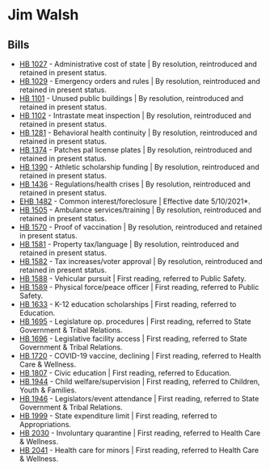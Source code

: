 # Jim Walsh
## Bills
* [HB 1027](/bill/2021-22/hb/1027/) - Administrative cost of state | By resolution, reintroduced and retained in present status.
* [HB 1029](/bill/2021-22/hb/1029/) - Emergency orders and rules | By resolution, reintroduced and retained in present status.
* [HB 1101](/bill/2021-22/hb/1101/) - Unused public buildings | By resolution, reintroduced and retained in present status.
* [HB 1102](/bill/2021-22/hb/1102/) - Intrastate meat inspection | By resolution, reintroduced and retained in present status.
* [HB 1281](/bill/2021-22/hb/1281/) - Behavioral health continuity | By resolution, reintroduced and retained in present status.
* [HB 1374](/bill/2021-22/hb/1374/) - Patches pal license plates | By resolution, reintroduced and retained in present status.
* [HB 1390](/bill/2021-22/hb/1390/) - Athletic scholarship funding | By resolution, reintroduced and retained in present status.
* [HB 1436](/bill/2021-22/hb/1436/) - Regulations/health crises | By resolution, reintroduced and retained in present status.
* [EHB 1482](/bill/2021-22/ehb/1482/) - Common interest/foreclosure | Effective date 5/10/2021*.
* [HB 1505](/bill/2021-22/hb/1505/) - Ambulance services/training | By resolution, reintroduced and retained in present status.
* [HB 1570](/bill/2021-22/hb/1570/) - Proof of vaccination | By resolution, reintroduced and retained in present status.
* [HB 1581](/bill/2021-22/hb/1581/) - Property tax/language | By resolution, reintroduced and retained in present status.
* [HB 1582](/bill/2021-22/hb/1582/) - Tax increases/voter approval | By resolution, reintroduced and retained in present status.
* [HB 1588](/bill/2021-22/hb/1588/) - Vehicular pursuit | First reading, referred to Public Safety.
* [HB 1589](/bill/2021-22/hb/1589/) - Physical force/peace officer | First reading, referred to Public Safety.
* [HB 1633](/bill/2021-22/hb/1633/) - K-12 education scholarships | First reading, referred to Education.
* [HB 1695](/bill/2021-22/hb/1695/) - Legislature op. procedures | First reading, referred to State Government & Tribal Relations.
* [HB 1696](/bill/2021-22/hb/1696/) - Legislative facility access | First reading, referred to State Government & Tribal Relations.
* [HB 1720](/bill/2021-22/hb/1720/) - COVID-19 vaccine, declining | First reading, referred to Health Care & Wellness.
* [HB 1807](/bill/2021-22/hb/1807/) - Civic education | First reading, referred to Education.
* [HB 1944](/bill/2021-22/hb/1944/) - Child welfare/supervision | First reading, referred to Children, Youth & Families.
* [HB 1946](/bill/2021-22/hb/1946/) - Legislators/event attendance | First reading, referred to State Government & Tribal Relations.
* [HB 1999](/bill/2021-22/hb/1999/) - State expenditure limit | First reading, referred to Appropriations.
* [HB 2030](/bill/2021-22/hb/2030/) - Involuntary quarantine | First reading, referred to Health Care & Wellness.
* [HB 2041](/bill/2021-22/hb/2041/) - Health care for minors | First reading, referred to Health Care & Wellness.
